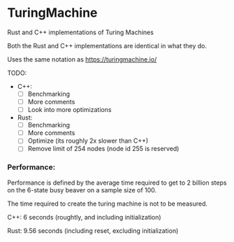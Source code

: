 # TuringMachine
Rust and C++ implementations of Turing Machines

Both the Rust and C++ implementations are identical in what they do.

Uses the same notation as https://turingmachine.io/

TODO:
- C++:
  - [ ] Benchmarking
  - [ ] More comments
  - [ ] Look into more optimizations
- Rust:
  - [ ] Benchmarking
  - [ ] More comments
  - [ ] Optimize (its roughly 2x slower than C++)
  - [ ] Remove limit of 254 nodes (node id 255 is reserved)

### Performance:
Performance is defined by the average time required to get to 2 billion steps on the 6-state busy beaver on a sample size of 100.

The time required to create the turing machine is not to be measured.

C++: 6 seconds (roughtly, and including initialization)

Rust: 9.56 seconds (including reset, excluding initialization)
